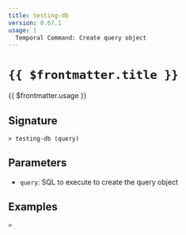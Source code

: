 ```yaml
---
title: testing-db
version: 0.67.1
usage: |
  Temporal Command: Create query object
---
```


# <code>{{ $frontmatter.title }}</code>

<div style='white-space: pre-wrap;'>{{ $frontmatter.usage }}</div>

## Signature

```> testing-db (query)```

## Parameters

 -  `query`: SQL to execute to create the query object

## Examples


```shell
>
```
